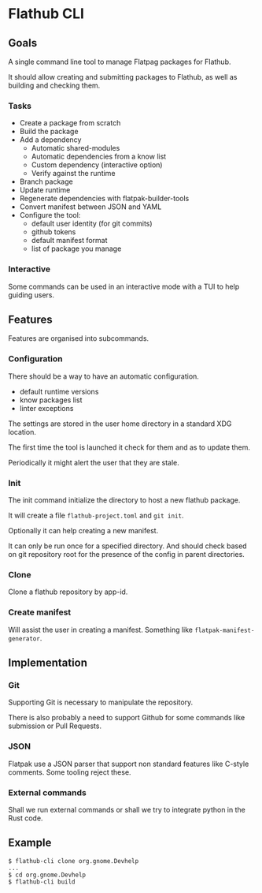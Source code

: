 Flathub CLI
===========

## Goals

A single command line tool to manage Flatpag packages for Flathub.

It should allow creating and submitting packages to Flathub, as well
as building and checking them.

### Tasks

- Create a package from scratch
- Build the package
- Add a dependency
  - Automatic shared-modules
  - Automatic dependencies from a know list
  - Custom dependency (interactive option)
  - Verify against the runtime
- Branch package
- Update runtime
- Regenerate dependencies with flatpak-builder-tools
- Convert manifest between JSON and YAML
- Configure the tool:
  - default user identity (for git commits)
  - github tokens
  - default manifest format
  - list of package you manage

### Interactive

Some commands can be used in an interactive mode with a TUI to help
guiding users.

## Features

Features are organised into subcommands.

### Configuration

There should be a way to have an automatic configuration.
- default runtime versions
- know packages list
- linter exceptions

The settings are stored in the user home directory in a standard XDG
location.

The first time the tool is launched it check for them and as to update
them.

Periodically it might alert the user that they are stale.

### Init

The init command initialize the directory to host a new flathub
package.

It will create a file `flathub-project.toml` and `git init`.

Optionally it can help creating a new manifest.

It can only be run once for a specified directory. And should check
based on git repository root for the presence of the config in parent
directories.

### Clone

Clone a flathub repository by app-id.

### Create manifest

Will assist the user in creating a manifest. Something like
`flatpak-manifest-generator`.

## Implementation

### Git

Supporting Git is necessary to manipulate the repository.

There is also probably a need to support Github for some commands like
submission or Pull Requests.

### JSON

Flatpak use a JSON parser that support non standard features like
C-style comments. Some tooling reject these.

### External commands

Shall we run external commands or shall we try to integrate python in
the Rust code.

## Example

```shell
$ flathub-cli clone org.gnome.Devhelp
...
$ cd org.gnome.Devhelp
$ flathub-cli build
```

